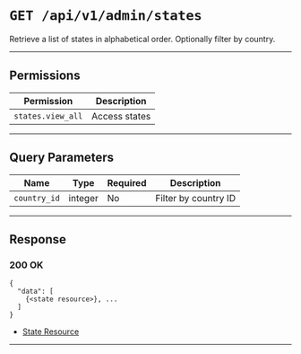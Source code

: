 # `GET /api/v1/admin/states`

Retrieve a list of states in alphabetical order. Optionally filter by country.


---

## Permissions
| Permission            | Description         |
|-----------------------|---------------------|
| `states.view_all`     | Access states       |

---

## Query Parameters
| Name         | Type    | Required | Description                        |
|--------------|---------|----------|------------------------------------|
| `country_id` | integer | No       | Filter by country ID               |

---

## Response

### 200 OK
```
{
  "data": [
    {<state resource>}, ...
  ]
}
```
- [State Resource](state_resource.md)

---

